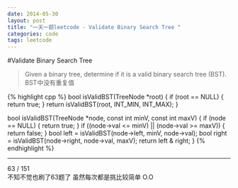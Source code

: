 ```yaml
---
date: 2014-05-30
layout: post
title: "一天一题leetcode - Validate Binary Search Tree "
categories: code
tags: leetcode
---
```


#Validate Binary Search Tree
>Given a binary tree, determine if it is a valid binary search tree (BST).   
BST中没有重复值   
<!--more-->

{% highlight cpp %}
bool isValidBST(TreeNode *root) {
    if (root == NULL) {
        return true;
    }
    return isValidBST(root, INT_MIN, INT_MAX);
}

bool isValidBST(TreeNode *node, const int minV, const int maxV) {
    if (node == NULL) {
        return true;
    }
    if ((node->val <= minV) || (node->val >= maxV)) {
        return false;
    }
    bool left = isValidBST(node->left, minV, node->val);
    bool right = isValidBST(node->right, node->val, maxV);
    return left & right;
}
{% endhighlight %}

---

63 / 151   
不知不觉也刷了63题了 虽然每次都是挑比较简单 O.O   